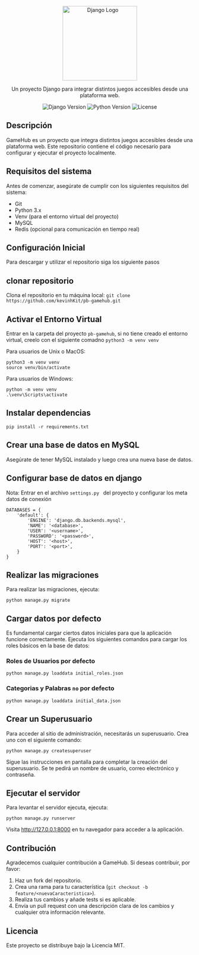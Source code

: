 
<p align="center">
  <a href="https://www.djangoproject.com/" target="blank"><img src="https://static.djangoproject.com/img/logos/django-logo-positive.svg" width="200" alt="Django Logo" /></a>
</p>

<p align="center">
Un proyecto Django para integrar distintos juegos accesibles desde una plataforma web.
</p>

<p align="center">
<img src="https://img.shields.io/badge/Django-3.2-green.svg" alt="Django Version" />
<img src="https://img.shields.io/badge/Python-3.x-blue.svg" alt="Python Version" />
<img src="https://img.shields.io/badge/license-MIT-lightgrey.svg" alt="License" />
</p>

## Descripción

GameHub es un proyecto que integra distintos juegos accesibles desde una plataforma web. Este repositorio contiene el código necesario para configurar y ejecutar el proyecto localmente.

## Requisitos del sistema

Antes de comenzar, asegúrate de cumplir con los siguientes requisitos del sistema:

- Git
- Python 3.x
- Venv (para el entorno virtual del proyecto)
- MySQL
- Redis (opcional para comunicación en tiempo real)

## Configuración Inicial

Para descargar y utilizar el repositorio siga los siguiente pasos

## clonar repositorio
Clona el repositorio en tu máquina local:
``` git clone https://github.com/kevinhKit/pb-gamehub.git ```

## Activar el Entorno Virtual
Entrar en la carpeta del proyecto ``` pb-gamehub ```, si no tiene creado el entorno virtual, creelo con el siguiente comadno ``` python3 -m venv venv ```

Para usuarios de Unix o MacOS:

```
python3 -m venv venv
source venv/bin/activate
```
Para usuarios de Windows:

```
python -m venv venv
.\venv\Scripts\activate
```



## Instalar dependencias
```
pip install -r requirements.txt
```

## Crear una base de datos en MySQL
Asegúrate de tener MySQL instalado y luego crea una nueva base de datos.

## Configurar base de datos en django
Nota: Entrar en el archivo ``` settings.py  ``` del proyecto y configurar los meta datos de conexión

``` 
DATABASES = {
    'default': {
        'ENGINE': 'django.db.backends.mysql',
        'NAME': '<database>',
        'USER': '<username>',
        'PASSWORD': '<password>',
        'HOST': '<host>',
        'PORT': '<port>',
    }
}
```


## Realizar las migraciones
Para realizar las migraciones, ejecuta:
```
python manage.py migrate
```

## Cargar datos por defecto
Es fundamental cargar ciertos datos iniciales para que la aplicación funcione correctamente. Ejecuta los siguientes comandos para cargar los roles básicos en la base de datos:
### Roles de Usuarios por defecto
```
python manage.py loaddata initial_roles.json
```
### Categorias y Palabras `no` por defecto
```
python manage.py loaddata initial_data.json
```

## Crear un Superusuario
Para acceder al sitio de administración, necesitarás un superusuario. Crea uno con el siguiente comando:
```
python manage.py createsuperuser
```
Sigue las instrucciones en pantalla para completar la creación del superusuario. Se te pedirá un nombre de usuario, correo electrónico y contraseña.



## Ejecutar el servidor
Para levantar el servidor ejecuta, ejecuta:
```
python manage.py runserver
```

Visita http://127.0.0.1:8000 en tu navegador para acceder a la aplicación.

## Contribución
Agradecemos cualquier contribución a GameHub. Si deseas contribuir, por favor:
1. Haz un fork del repositorio.
2. Crea una rama para tu característica (`git checkout -b feature/<nuevaCaracteristica>`).
3. Realiza tus cambios y añade tests si es aplicable.
4. Envía un pull request con una descripción clara de los cambios y cualquier otra información relevante.


## Licencia
Este proyecto se distribuye bajo la Licencia MIT.
